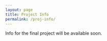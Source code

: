 ```yaml
---
layout: page
title: Project Info
permalink: /proj-info/
---
```

Info for the final project will be available soon.
